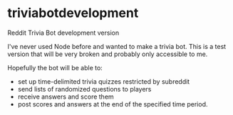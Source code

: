 # triviabotdevelopment
Reddit Trivia Bot development version

I've never used Node before and wanted to make a trivia bot. This is a test version that will be very broken and probably only accessible to me. 

Hopefully the bot will be able to:
* set up time-delimited trivia quizzes restricted by subreddit
* send lists of randomized questions to players
* receive answers and score them
* post scores and answers at the end of the specified time period.
